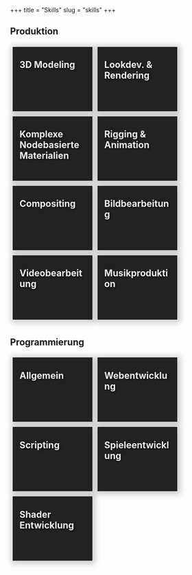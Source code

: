 +++
title = "Skills"
slug = "skills"
+++

## Produktion

<div style="float: left;">

<a href="../projects/#saba">
<div class="responsive bg-img-modeling" style="background-image: url('./image/modeling.jpg');">
 <h2>3D Modeling</h2>

<div class="responsive-inner">

![blender](./appicons/blender.png)
![3DS Max](./appicons/3dsmax.png)

</div>
</div>
</a>

<a href="../demoreel">
<div class="responsive bg-img-lookdev" style="background-image: url('./image/rendering.jpg');">
 <h2>Lookdev. & Rendering</h2>

<div class="responsive-inner">

![Blender](./appicons/blender.png)
![V-Ray](./appicons/vray.png)
![Renderman](./appicons/renderman.png)
![Luxcore](./appicons/luxcore.png)
![Arnold](./appicons/arnold.png)

</div>
</div>
</a>


<div class="responsive bg-img-nodes" style="background-image: url('./image/materials.jpg');">
 <h2>Komplexe Nodebasierte Materialien </h2>

<div class="responsive-inner">

![blender](./appicons/blender.png)
![V-Ray](./appicons/vray.png)

</div>
</div>

<div class="responsive bg-img-rigging" style="background-image: url('./image/rigging.jpg');">
 <h2>Rigging & Animation</h2>

<div class="responsive-inner">

![Blender](./appicons/blender.png)
![3DS Max](./appicons/3dsmax.png)

</div>
</div>

<a href="../demoreel">
<div class="responsive bg-img-compositing" style="background-image: url('./image/compositing.jpg');">
 <h2>Compositing</h2>

<div class="responsive-inner">

![The Foundry Nuke](./appicons/nuke.png)
![Blackmagicdesign Fusion](./appicons/fusion.png)

</div>
</div>
</a>

<div class="responsive bg-img-image" style="background-image: url('./image/image_editing.jpg');">

 <h2>Bildbearbeitung</h2>

<div class="responsive-inner">

![Affinity Photo](./appicons/affinity.png)
![Adobe Photoshop](./appicons/ps.png)
![Gimp](./appicons/gimp.png)

</div>
</div>

<a href="../demoreel">
<div class="responsive bg-img-video" style="background-image: url('./image/video.jpg');">
 <h2>Videobearbeitung</h2>

<div class="responsive-inner">

![DaVinci Resolve](./appicons/resolve.png)
![Adobe Premiere](./appicons/premiere.png)

</div>
</div>
</a>

<a href="../music">
<div class="responsive bg-img-music" style="margin-bottom: 40px; background-image: url('./image/music.jpg');">
 <h2>Musikproduktion</h2>

<div class="responsive-inner">

![FL Studio](./appicons/fl.png)
![LMMS](./appicons/lmms.png)

</div>
</div>
</a>

</div>

## Programmierung

<div>

<a href="../projects/#fudge">
<div class="responsive bg-img-programming" style="background-image: url('./image/programming.jpg');">
<h2>Allgemein</h2>

<div class="responsive-inner">

![C#](./appicons/cs.png)
![Java](./appicons/java.png)
![Golang](./appicons/go.png)
![C++](./appicons/c++.png)
![Git](./appicons/git.png)

</div>
</div>
</a>

<a href="../projects/#evalgo">
<div class="responsive bg-img-webdev" style="background-image: url('./image/webdev.jpg');">
<h2>Webentwicklung</h2>

<div class="responsive-inner">

![HTML](./appicons/html.png)
![CSS](./appicons/css.png)
![Javascript](./appicons/javascript.png)
![Typescript](./appicons/typescript.png)
![Golang](./appicons/go.png)
![hugo](./appicons/hugo.png)

</div>
</div>
</a>

<div class="responsive bg-img-scripting" style="background-image: url('./image/scripting.jpg');">
<h2>Scripting</h2>

<div class="responsive-inner">

![Python](./appicons/python.png)
![CSS](./appicons/blender.png)

</div>

</div>

<a href="../projects/#cat">
<div class="responsive bg-img-gamedev" style="background-image: url('./image/gamedev.jpg');">
<h2>Spieleentwicklung</h2>

<div class="responsive-inner">

![Unity](./appicons/unity.png)
![Godot](./appicons/godot.png)

</div>
</div>
</a>

<a href="../projects/#thesis">
<div class="responsive bg-img-shading" style="background-image: url('./image/shading.jpg');">
<h2>Shader Entwicklung</h2>

<div class="responsive-inner">

![GLSL](./appicons/opengl.png)
![OSL](./appicons/osl.png)
![Unity PBR Graph](./appicons/unity.png)

</div>
</div>
</a>

</div>

<style>
  .page {
    width: 90%;
    max-width: 100%;
}   

* {
  box-sizing: border-box;
}

img {
  position: absolute;
    bottom: 16px;
    filter: saturate(100%);
    width: 32px;
}
img:nth-of-type(2) {left: 50px;}
img:nth-of-type(3) {left: 84px;}
img:nth-of-type(4) {left: 118px;}
img:nth-of-type(5) {left: 152px;}
img:nth-of-type(6) {left: 186px;}

.responsive {
  color: #eee;
  text-shadow: 2px 2px 4px #111;
  background: #222;
  margin: 8px;
  padding: 0px 16px;
  float: left;
  width: 24%;
  height: 150px;
  position: relative;
  text-align: bottom;
  background-size: cover;
  box-shadow: 2px 2px 13px 5px rgba(0, 0, 0, 0.2);
}

.responsive-inner {
  visibility: hidden !important;
}

.responsive:hover .responsive-inner {
  visibility: visible !important;
}



@media only screen and (max-width: 1300px) {
  .responsive {
    width: 46%;
    margin: 6px 6px;
  }
}

@media only screen and (max-width: 680px) {
  .responsive {
    width: 100%;
  }
}

.clearfix:after {
  content: "";
  display: table;
  clear: both;
}

.bg-img-modeling:hover {
  background-image: url('./image/modeling_hover.jpg') !important;
}

.bg-img-lookdev:hover {
  background-image: url('./image/rendering_hover.jpg') !important;
}

.bg-img-nodes:hover {
  background-image: url('./image/materials_hover.jpg') !important;
}

.bg-img-rigging:hover {
  background-image: url('./image/rigging_hover.jpg') !important;
}

.bg-img-compositing:hover {
  background-image: url('./image/compositing_hover.jpg') !important;
}

.bg-img-image:hover {
  background-image: url('./image/image_editing_hover.jpg') !important;
}

.bg-img-video:hover {
  background-image: url('./image/video_hover.jpg') !important;
}

.bg-img-music:hover {
  background-image: url('./image/music_hover.jpg') !important;
}

.bg-img-programming:hover {
  background-image: url('./image/programming_hover.jpg') !important;
}

.bg-img-webdev:hover {
  background-image: url('./image/webdev_hover.jpg') !important;
}

.bg-img-scripting:hover {
  background-image: url('./image/scripting_hover.jpg') !important;
}

.bg-img-gamedev:hover {
  background-image: url('./image/gamedev_hover.jpg') !important;
}

.bg-img-shading:hover {
  background-image: url('./image/shading_hover.jpg') !important;
}

</style>

